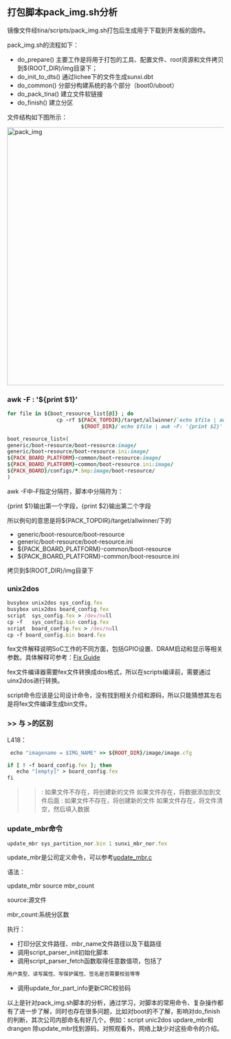 ## 打包脚本pack_img.sh分析

镜像文件经tina/scripts/pack_img.sh打包后生成用于下载到开发板的固件。

pack_img.sh的流程如下：

* do_prepare() 主要工作是将用于打包的工具、配置文件、root资源和文件拷贝到$(ROOT_DIR)/img目录下；
* do_init_to_dts() 通过lichee下的文件生成sunxi.dbt
* do_common()  分部分构建系统的各个部分（boot0/uboot）
* do_pack_tina()  建立文件软链接
* do_finish()  建立分区

文件结构如下图所示：

<img src="https://github.com/ergasterzhou/img/blob/master/pack_img.sh.png" alt="pack_img" title="001" width="1000" height="600" />

### awk -F : '${print $1}'

```ruby
for file in ${boot_resource_list[@]} ; do
                cp -rf ${PACK_TOPDIR}/target/allwinner/`echo $file | awk -F: '{print $1}'` \
                        ${ROOT_DIR}/`echo $file | awk -F: '{print $2}'` 2>/dev/null

```

```ruby
boot_resource_list=(
generic/boot-resource/boot-resource:image/
generic/boot-resource/boot-resource.ini:image/
${PACK_BOARD_PLATFORM}-common/boot-resource:image/
${PACK_BOARD_PLATFORM}-common/boot-resource.ini:image/
${PACK_BOARD}/configs/*.bmp:image/boot-resource/
)

```
awk -F中-F指定分隔符，脚本中分隔符为：

{print $1}输出第一个字段，{print $2}输出第二个字段

所以例句的意思是将${PACK_TOPDIR}/target/allwinner/下的
* generic/boot-resource/boot-resource
* generic/boot-resource/boot-resource.ini
* ${PACK_BOARD_PLATFORM}-common/boot-resource
* ${PACK_BOARD_PLATFORM}-common/boot-resource.ini

拷贝到$(ROOT_DIR)/img目录下

### unix2dos
```ruby
busybox unix2dos sys_config.fex
busybox unix2dos board_config.fex
script  sys_config.fex > /dev/null
cp -f   sys_config.bin config.fex
script  board_config.fex > /dev/null
cp -f board_config.bin board.fex

```
fex文件解释说明SoC工作的不同方面，包括GPIO设置、DRAM启动和显示等相关参数。具体解释可参考：[Fix Guide](http://linux-sunxi.org/Fex_Guide)

fex文件编译器需要fex文件转换成dos格式，所以在scripts编译前，需要通过uinx2dos进行转换。

script命令应该是公司设计命令，没有找到相关介绍和源码，所以只能猜想其左右是将fex文件编译生成bin文件。

### >> 与 >的区别
L418：
```ruby
 echo "imagename = $IMG_NAME" >> ${ROOT_DIR}/image/image.cfg

```
```ruby
if [ ! -f board_config.fex ]; then
   echo "[empty]" > board_config.fex
fi

```

>> : 如果文件不存在，将创建新的文件
     如果文件存在，将数据添加到文件后面
>  : 如果文件不存在，将创建新的文件
     如果文件存在，将文件清空，然后填入数据
     

### update_mbr命令

```ruby
update_mbr sys_partition_nor.bin 1 sunxi_mbr_nor.fex
```
update_mbr是公司定义命令，可以参考[update_mbr.c](https://github.com/friendlyarm/a64_lichee/blob/master/brandy/pack_tools/create_mbr/update_mbr.c)

语法：

update_mbr source mbr_count

source:源文件

mbr_count:系统分区数

执行：
* 打印分区文件路径、mbr_name文件路径以及下载路径
* 调用script_parser_init初始化脚本
* 调用script_parser_fetch函数取得任意数值项，包括了
```ruby
用户类型、读写属性、写保护属性、签名是否需要校验等等
```
* 调用update_for_part_info更新CRC校验码

以上是针对pack_img.sh脚本的分析，通过学习，对脚本的常用命令、复杂操作都有了进一步了解，同时也存在很多问题，比如对boot的不了解，影响对do_finish的判断，其次公司内部命名有好几个，例如：script unic2dos
updare_mbr和drangen 除update_mbr找到源码，对照观看外，网络上缺少对这些命令的介绍。





     
